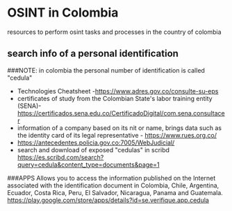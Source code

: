 # OSINT in Colombia
resources to perform osint tasks and processes in the country of colombia


## **search info of a personal identification**

###NOTE: in colombia the personal number of identification is called "cedula"


* Technologies Cheatsheet -https://www.adres.gov.co/consulte-su-eps 
* certificates of study from the Colombian State's labor training entity (SENA)- https://certificados.sena.edu.co/CertificadoDigital/com.sena.consultacer
* information of a company based on its nit or name, brings data such as the identity card of its legal representative - https://www.rues.org.co/
* https://antecedentes.policia.gov.co:7005/WebJudicial/
* search and download of exposed "cedulas" in scribd https://es.scribd.com/search?query=cedula&content_type=documents&page=1


###APPS
Allows you to access the information published on the Internet associated with the identification document in Colombia, Chile, Argentina, Ecuador, Costa Rica, Peru, El Salvador, Nicaragua, Panama and Guatemala. 
https://play.google.com/store/apps/details?id=se.verifique.app.cedula 
